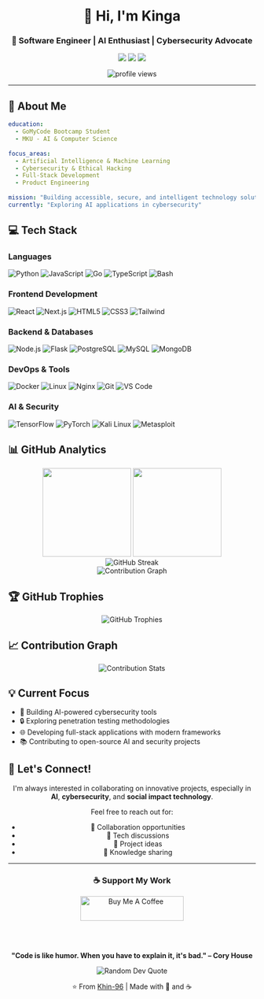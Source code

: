 <div align="center">

# 👋 Hi, I'm Kinga

### 🔐 Software Engineer | AI Enthusiast | Cybersecurity Advocate

<p>
  <a href="https://www.linkedin.com/in/chris-kinga/"><img src="https://img.shields.io/badge/-LinkedIn-0077B5?style=for-the-badge&logo=linkedin&logoColor=white"/></a>
  <a href="https://hinzanoo.netlify.app"><img src="https://img.shields.io/badge/-Portfolio-000000?style=for-the-badge&logo=react&logoColor=white"/></a>
  <a href="mailto:hinzanno@gmail.com"><img src="https://img.shields.io/badge/-Email-D14836?style=for-the-badge&logo=gmail&logoColor=white"/></a>
</p>

<img src="https://komarev.com/ghpvc/?username=Khin-96&label=Profile%20views&color=0e75b6&style=flat" alt="profile views" />

</div>

---

## 🚀 About Me

```yaml
education:
  - GoMyCode Bootcamp Student
  - MKU - AI & Computer Science
  
focus_areas:
  - Artificial Intelligence & Machine Learning
  - Cybersecurity & Ethical Hacking
  - Full-Stack Development
  - Product Engineering
  
mission: "Building accessible, secure, and intelligent technology solutions"
currently: "Exploring AI applications in cybersecurity"
```

## 💻 Tech Stack

### Languages
<p align="left">
  <img src="https://img.shields.io/badge/Python-3776AB?style=for-the-badge&logo=python&logoColor=white" alt="Python"/>
  <img src="https://img.shields.io/badge/JavaScript-F7DF1E?style=for-the-badge&logo=javascript&logoColor=black" alt="JavaScript"/>
  <img src="https://img.shields.io/badge/Go-00ADD8?style=for-the-badge&logo=go&logoColor=white" alt="Go"/>
  <img src="https://img.shields.io/badge/TypeScript-007ACC?style=for-the-badge&logo=typescript&logoColor=white" alt="TypeScript"/>
  <img src="https://img.shields.io/badge/Bash-4EAA25?style=for-the-badge&logo=gnu-bash&logoColor=white" alt="Bash"/>
</p>

### Frontend Development
<p align="left">
  <img src="https://img.shields.io/badge/React-20232A?style=for-the-badge&logo=react&logoColor=61DAFB" alt="React"/>
  <img src="https://img.shields.io/badge/Next.js-000000?style=for-the-badge&logo=nextdotjs&logoColor=white" alt="Next.js"/>
  <img src="https://img.shields.io/badge/HTML5-E34F26?style=for-the-badge&logo=html5&logoColor=white" alt="HTML5"/>
  <img src="https://img.shields.io/badge/CSS3-1572B6?style=for-the-badge&logo=css3&logoColor=white" alt="CSS3"/>
  <img src="https://img.shields.io/badge/Tailwind_CSS-38B2AC?style=for-the-badge&logo=tailwind-css&logoColor=white" alt="Tailwind"/>
</p>

### Backend & Databases
<p align="left">
  <img src="https://img.shields.io/badge/Node.js-339933?style=for-the-badge&logo=nodedotjs&logoColor=white" alt="Node.js"/>
  <img src="https://img.shields.io/badge/Flask-000000?style=for-the-badge&logo=flask&logoColor=white" alt="Flask"/>
  <img src="https://img.shields.io/badge/PostgreSQL-316192?style=for-the-badge&logo=postgresql&logoColor=white" alt="PostgreSQL"/>
  <img src="https://img.shields.io/badge/MySQL-005C84?style=for-the-badge&logo=mysql&logoColor=white" alt="MySQL"/>
  <img src="https://img.shields.io/badge/MongoDB-4EA94B?style=for-the-badge&logo=mongodb&logoColor=white" alt="MongoDB"/>
</p>

### DevOps & Tools
<p align="left">
  <img src="https://img.shields.io/badge/Docker-2496ED?style=for-the-badge&logo=docker&logoColor=white" alt="Docker"/>
  <img src="https://img.shields.io/badge/Linux-FCC624?style=for-the-badge&logo=linux&logoColor=black" alt="Linux"/>
  <img src="https://img.shields.io/badge/Nginx-009639?style=for-the-badge&logo=nginx&logoColor=white" alt="Nginx"/>
  <img src="https://img.shields.io/badge/Git-F05032?style=for-the-badge&logo=git&logoColor=white" alt="Git"/>
  <img src="https://img.shields.io/badge/VS_Code-007ACC?style=for-the-badge&logo=visual-studio-code&logoColor=white" alt="VS Code"/>
</p>

### AI & Security
<p align="left">
  <img src="https://img.shields.io/badge/TensorFlow-FF6F00?style=for-the-badge&logo=tensorflow&logoColor=white" alt="TensorFlow"/>
  <img src="https://img.shields.io/badge/PyTorch-EE4C2C?style=for-the-badge&logo=pytorch&logoColor=white" alt="PyTorch"/>
  <img src="https://img.shields.io/badge/Kali_Linux-557C94?style=for-the-badge&logo=kali-linux&logoColor=white" alt="Kali Linux"/>
  <img src="https://img.shields.io/badge/Metasploit-2596CD?style=for-the-badge&logo=metasploit&logoColor=white" alt="Metasploit"/>
</p>

## 📊 GitHub Analytics

<div align="center">
  <img height="180em" src="https://github-readme-stats.vercel.app/api?username=Khin-96&show_icons=true&theme=tokyonight&include_all_commits=true&count_private=true&hide_border=true&bg_color=0D1117"/>
  <img height="180em" src="https://github-readme-stats.vercel.app/api/top-langs/?username=Khin-96&layout=compact&langs_count=8&theme=tokyonight&hide_border=true&bg_color=0D1117"/>
</div>

<div align="center">
  <img src="https://github-readme-streak-stats.herokuapp.com/?user=Khin-96&theme=tokyonight&hide_border=true&background=0D1117" alt="GitHub Streak"/>
</div>

<div align="center">
  <img src="https://github-readme-activity-graph.vercel.app/graph?username=Khin-96&theme=tokyo-night&hide_border=true&bg_color=0D1117&color=5BCDEC&line=5BCDEC&point=FFFFFF" alt="Contribution Graph"/>
</div>

## 🏆 GitHub Trophies

<div align="center">
  <img src="https://github-profile-trophy.vercel.app/?username=Khin-96&theme=tokyonight&no-frame=true&no-bg=true&row=1&column=7" alt="GitHub Trophies"/>
</div>

## 📈 Contribution Graph

<div align="center">
  <img src="https://github-contribution-stats.vercel.app/api/?username=Khin-96&theme=tokyonight" alt="Contribution Stats"/>
</div>

## 💡 Current Focus

- 🤖 Building AI-powered cybersecurity tools
- 🔒 Exploring penetration testing methodologies
- 🌐 Developing full-stack applications with modern frameworks
- 📚 Contributing to open-source AI and security projects

## 🤝 Let's Connect!

<div align="center">

I'm always interested in collaborating on innovative projects, especially in **AI**, **cybersecurity**, and **social impact technology**.

Feel free to reach out for:
- 💼 Collaboration opportunities
- 🎯 Tech discussions
- 🚀 Project ideas
- 📖 Knowledge sharing

</div>

---

<div align="center">

### ☕ Support My Work

<a href="https://www.buymeacoffee.com/kingahinzano">
  <img src="https://cdn.buymeacoffee.com/buttons/v2/default-yellow.png" height="50" width="210" alt="Buy Me A Coffee"/>
</a>

<br/><br/>

**"Code is like humor. When you have to explain it, it's bad." – Cory House**

<img src="https://quotes-github-readme.vercel.app/api?type=horizontal&theme=tokyonight" alt="Random Dev Quote"/>

⭐️ From [Khin-96](https://github.com/Khin-96) | Made with 💙 and ☕

</div>
